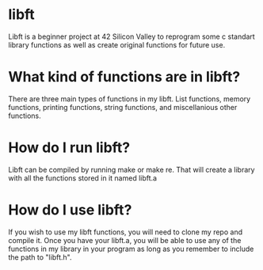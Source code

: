 # libft
Libft is a beginner project at 42 Silicon Valley to reprogram some c standart library functions as well as create original functions for future use.

# What kind of functions are in libft?

There are three main types of functions in my libft. List functions, memory functions, printing functions, string functions, and miscellanious other functions. 

# How do I run libft?

Libft can be compiled by running make or make re. That will create a library with all the functions stored in it named libft.a

# How do I use libft?

If you wish to use my libft functions, you will need to clone my repo and compile it. Once you have your libft.a, you will be able to use any of the functions in my library in your program as long as you remember to include the path to "libft.h".
